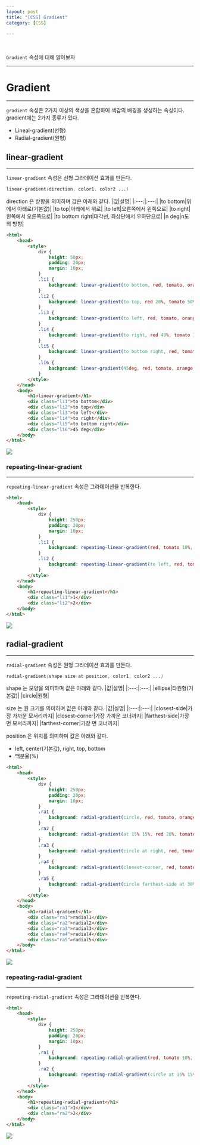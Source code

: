```yaml
---
layout: post
title: "[CSS] Gradient"
category: [CSS]

---
```

<br>

`Gradient` 속성에 대해 알아보자
<!-- more -->

<hr>

# Gradient
---
`gradient` 속성은 2가지 이상의 색상을 혼합하여 색감의 배경을 생성하는 속성이다. gradient에는 2가지 종류가 있다.
- Lineal-gradient(선형)
- Radial-gradient(원형)

## linear-gradient
---
`linear-gradient` 속성은 선형 그라데이션 효과를 만든다.

```css
linear-gradient(direction, color1, color2 ...)
```

direction 은 방향을 의미하며 값은 아래와 같다.
|값|설명|
|:---:|:---:|
|to bottom|위에서 아래로(기본값)|
|to top|아래에서 위로|
|to left|오른쪽에서 왼쪽으로|
|to right|왼쪽에서 오른쪽으로|
|to bottom right|대각선, 좌상단에서 우하단으로|
|n deg|n도의 방향|

```html
<html>
    <head>
        <style>
            div {
                height: 50px;
                padding: 20px;
                margin: 10px;
            }
            .li1 {
                background: linear-gradient(to bottom, red, tomato, orange, yellow);
            }
            .li2 {
                background: linear-gradient(to top, red 20%, tomato 50%, orange, yellow);
            }
            .li3 {
                background: linear-gradient(to left, red, tomato, orange, yellow);
            }
            .li4 {
                background: linear-gradient(to right, red 40%, tomato 10%, orange 20%, yellow);
            }
            .li5 {
                background: linear-gradient(to bottom right, red, tomato, orange, yellow);
            }
            .li6 {
                background: linear-gradient(45deg, red, tomato, orange, yellow);
            }
        </style>
    </head>
    <body>
        <h1>linear-gradient</h1>
        <div class="li1">to bottom</div>
        <div class="li2">to top</div>
        <div class="li3">to left</div>
        <div class="li4">to right</div>
        <div class="li5">to bottom right</div>
        <div class="li6">45 deg</div>
    </body>
</html>
```
<img src="https://sanggil1107.github.io//public/img/css/linear.PNG" >
<br>

### repeating-linear-gradient
--- 
`repeating-linear-gradient` 속성은 그라데이션을 반복한다.

```html
<html>
    <head>
        <style>
            div {
                height: 250px;
                padding: 20px;
                margin: 10px;
            }
            .li1 {
                background: repeating-linear-gradient(red, tomato 10%, orange 20%);
            }
            .li2 {
                background: repeating-linear-gradient(to left, red, tomato, orange 40%);
            }
        </style>
    </head>
    <body>
        <h1>repeating-linear-gradient</h1>
        <div class="li1">1</div>
        <div class="li2">2</div>
    </body>
</html>
```
<img src="https://sanggil1107.github.io//public/img/css/linearrepeat.PNG" >
<br>

## radial-gradient
---
`radial-gradient` 속성은 원형 그라데이션 효과를 만든다.

```css
radial-gradient(shape size at position, color1, color2 ...)
```

shape 는 모양을 의미하며 값은 아래와 같다.
|값|설명|
|:---:|:---:|
|ellipse|타원형(기본값)|
|circle|원형|

size 는 원 크기를 의미하며 값은 아래와 같다.
|값|설명|
|:---:|:---:|
|closest-side|가장 가까운 모서리까지|
|closest-corner|가장 가까운 코너까지|
|farthest-side|가장 먼 모서리까지|
|farthest-corner|가장 먼 코너까지|

position 은 위치를 의미하며 값은 아래와 같다.
- left, center(기본값), right, top, bottom
- 백분율(%)

```html
<html>
    <head>
        <style>
            div {
                height: 250px;
                padding: 20px;
                margin: 10px;
            }
            .ra1 {
                background: radial-gradient(circle, red, tomato, orange);
            }
            .ra2 {
                background: radial-gradient(at 15% 15%, red 20%, tomato 50%, orange);
            }
            .ra3 {
                background: radial-gradient(circle at right, red, tomato, orange);
            }
            .ra4 {
                background: radial-gradient(closest-corner, red, tomato, orange 20%);
            }
            .ra5 {
                background: radial-gradient(circle farthest-side at 30% 90%, red, tomato, orange);
            }
        </style>
    </head>
    <body>
        <h1>radial-gradient</h1>
        <div class="ra1">radial1</div>
        <div class="ra2">radial2</div>
        <div class="ra3">radial3</div>
        <div class="ra4">radial4</div>
        <div class="ra5">radial5</div>
    </body>
</html>
```
<img src="https://sanggil1107.github.io//public/img/css/radial.PNG" >
<br>

### repeating-radial-gradient
--- 
`repeating-radial-gradient` 속성은 그라데이션을 반복한다.

```html
<html>
    <head>
        <style>
            div {
                height: 250px;
                padding: 20px;
                margin: 10px;
            }
            .ra1 {
                background: repeating-radial-gradient(red, tomato 10%, orange 20%);
            }
            .ra2 {
                background: repeating-radial-gradient(circle at 15% 15%, red, tomato, orange 40%);
            }
        </style>
    </head>
    <body>
        <h1>repeating-radial-gradient</h1>
        <div class="ra1">1</div>
        <div class="ra2">2</div>
    </body>
</html>
```
<img src="https://sanggil1107.github.io//public/img/css/radialrepeat.PNG" >
<br>